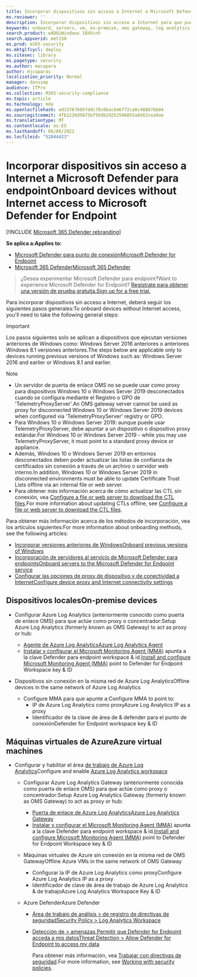 ```yaml
---
title: Incorporar dispositivos sin acceso a Internet a Microsoft Defender para endpoint
ms.reviewer: ''
description: Incorporar dispositivos sin acceso a Internet para que puedan enviar datos del sensor al sensor de Microsoft Defender para endpoint
keywords: onboard, servers, vm, on-premise, oms gateway, log analytics, azure log analytics, mma
search.product: eADQiWindows 10XVcnh
search.appverid: met150
ms.prod: m365-security
ms.mktglfcycl: deploy
ms.sitesec: library
ms.pagetype: security
ms.author: macapara
author: mjcaparas
localization_priority: Normal
manager: dansimp
audience: ITPro
ms.collection: M365-security-compliance
ms.topic: article
ms.technology: mde
ms.openlocfilehash: ed33f67695fddc78c0bac646f72ca0c48887bb04
ms.sourcegitcommit: 4fb1226d5875bf5b9b29252596855a6562cea9ae
ms.translationtype: MT
ms.contentlocale: es-ES
ms.lasthandoff: 06/08/2021
ms.locfileid: "52844423"
---
```

# <a name="onboard-devices-without-internet-access-to-microsoft-defender-for-endpoint"></a><span data-ttu-id="d9b73-104">Incorporar dispositivos sin acceso a Internet a Microsoft Defender para endpoint</span><span class="sxs-lookup"><span data-stu-id="d9b73-104">Onboard devices without Internet access to Microsoft Defender for Endpoint</span></span>

[!INCLUDE [Microsoft 365 Defender rebranding](../../includes/microsoft-defender.md)]


<span data-ttu-id="d9b73-105">**Se aplica a:**</span><span class="sxs-lookup"><span data-stu-id="d9b73-105">**Applies to:**</span></span>
- [<span data-ttu-id="d9b73-106">Microsoft Defender para punto de conexión</span><span class="sxs-lookup"><span data-stu-id="d9b73-106">Microsoft Defender for Endpoint</span></span>](https://go.microsoft.com/fwlink/p/?linkid=2154037)
- [<span data-ttu-id="d9b73-107">Microsoft 365 Defender</span><span class="sxs-lookup"><span data-stu-id="d9b73-107">Microsoft 365 Defender</span></span>](https://go.microsoft.com/fwlink/?linkid=2118804)

> <span data-ttu-id="d9b73-108">¿Desea experimentar Microsoft Defender para endpoint?</span><span class="sxs-lookup"><span data-stu-id="d9b73-108">Want to experience Microsoft Defender for Endpoint?</span></span> [<span data-ttu-id="d9b73-109">Regístrate para obtener una versión de prueba gratuita.</span><span class="sxs-lookup"><span data-stu-id="d9b73-109">Sign up for a free trial.</span></span>](https://www.microsoft.com/microsoft-365/windows/microsoft-defender-atp?ocid=docs-wdatp-exposedapis-abovefoldlink)


<span data-ttu-id="d9b73-110">Para incorporar dispositivos sin acceso a Internet, deberá seguir los siguientes pasos generales:</span><span class="sxs-lookup"><span data-stu-id="d9b73-110">To onboard devices without Internet access, you'll need to take the following general steps:</span></span>

> [!IMPORTANT] 
> <span data-ttu-id="d9b73-111">Los pasos siguientes solo se aplican a dispositivos que ejecutan versiones anteriores de Windows como: Windows Server 2016 anteriores o anteriores Windows 8.1 versiones anteriores.</span><span class="sxs-lookup"><span data-stu-id="d9b73-111">The steps below are applicable only to devices running previous versions of Windows such as: Windows Server 2016 and earlier or Windows 8.1 and earlier.</span></span>

> [!NOTE]
> - <span data-ttu-id="d9b73-112">Un servidor de puerta de enlace OMS no se puede usar como proxy para dispositivos Windows 10 o Windows Server 2019 desconectados cuando se configura mediante el Registro o GPO de 'TelemetryProxyServer'.</span><span class="sxs-lookup"><span data-stu-id="d9b73-112">An OMS gateway server cannot be used as proxy for disconnected Windows 10 or Windows Server 2019 devices when configured via 'TelemetryProxyServer' registry or GPO.</span></span>
> - <span data-ttu-id="d9b73-113">Para Windows 10 o Windows Server 2019: aunque puede usar TelemetryProxyServer, debe apuntar a un dispositivo o dispositivo proxy estándar.</span><span class="sxs-lookup"><span data-stu-id="d9b73-113">For Windows 10 or Windows Server 2019 - while you may use TelemetryProxyServer, it must point to a standard proxy device or appliance.</span></span>
> - <span data-ttu-id="d9b73-114">Además, Windows 10 o Windows Server 2019 en entornos desconectados deben poder actualizar las listas de confianza de certificados sin conexión a través de un archivo o servidor web interno.</span><span class="sxs-lookup"><span data-stu-id="d9b73-114">In addition, Windows 10 or Windows Server 2019 in disconnected environments must be able to update Certificate Trust Lists offline via an internal file or web server.</span></span>
> - <span data-ttu-id="d9b73-115">Para obtener más información acerca de cómo actualizar las CTL sin conexión, vea [Configure a file or web server to download the CTL files](/previous-versions/windows/it-pro/windows-server-2012-r2-and-2012/dn265983(v=ws.11)#configure-a-file-or-web-server-to-download-the-ctl-files).</span><span class="sxs-lookup"><span data-stu-id="d9b73-115">For more information about updating CTLs offline, see [Configure a file or web server to download the CTL files](/previous-versions/windows/it-pro/windows-server-2012-r2-and-2012/dn265983(v=ws.11)#configure-a-file-or-web-server-to-download-the-ctl-files).</span></span>

<span data-ttu-id="d9b73-116">Para obtener más información acerca de los métodos de incorporación, vea los artículos siguientes:</span><span class="sxs-lookup"><span data-stu-id="d9b73-116">For more information about onboarding methods, see the following articles:</span></span>
- [<span data-ttu-id="d9b73-117">Incorporar versiones anteriores de Windows</span><span class="sxs-lookup"><span data-stu-id="d9b73-117">Onboard previous versions of Windows</span></span>](/microsoft-365/security/defender-endpoint/onboard-downlevel)
- [<span data-ttu-id="d9b73-118">Incorporación de servidores al servicio de Microsoft Defender para endpoints</span><span class="sxs-lookup"><span data-stu-id="d9b73-118">Onboard servers to the Microsoft Defender for Endpoint service</span></span>](/microsoft-365/security/defender-endpoint/configure-server-endpoints#windows-server-2008-r2-sp1--windows-server-2012-r2-and-windows-server-2016)
- [<span data-ttu-id="d9b73-119">Configurar las opciones de proxy de dispositivo y de conectividad a Internet</span><span class="sxs-lookup"><span data-stu-id="d9b73-119">Configure device proxy and Internet connectivity settings</span></span>](/microsoft-365/security/defender-endpoint/configure-proxy-internet#configure-the-proxy-server-manually-using-a-registry-based-static-proxy)

## <a name="on-premise-devices"></a><span data-ttu-id="d9b73-120">Dispositivos locales</span><span class="sxs-lookup"><span data-stu-id="d9b73-120">On-premise devices</span></span>

- <span data-ttu-id="d9b73-121">Configurar Azure Log Analytics (anteriormente conocido como puerta de enlace OMS) para que actúe como proxy o concentrador:</span><span class="sxs-lookup"><span data-stu-id="d9b73-121">Setup Azure Log Analytics (formerly known as OMS Gateway) to act as proxy or hub:</span></span>
  - [<span data-ttu-id="d9b73-122">Agente de Azure Log Analytics</span><span class="sxs-lookup"><span data-stu-id="d9b73-122">Azure Log Analytics Agent</span></span>](/azure/azure-monitor/platform/gateway#download-the-log-analytics-gateway)
  - <span data-ttu-id="d9b73-123">[Instalar y configurar el Microsoft Monitoring Agent (MMA)](configure-server-endpoints.md#install-and-configure-microsoft-monitoring-agent-mma-to-report-sensor-data-to-microsoft-defender-for-endpoint) apunta a la clave Defender para endpoint workspace & id.</span><span class="sxs-lookup"><span data-stu-id="d9b73-123">[Install and configure Microsoft Monitoring Agent (MMA)](configure-server-endpoints.md#install-and-configure-microsoft-monitoring-agent-mma-to-report-sensor-data-to-microsoft-defender-for-endpoint) point to Defender for Endpoint Workspace key & ID</span></span>

- <span data-ttu-id="d9b73-124">Dispositivos sin conexión en la misma red de Azure Log Analytics</span><span class="sxs-lookup"><span data-stu-id="d9b73-124">Offline devices in the same network of Azure Log Analytics</span></span>
  -  <span data-ttu-id="d9b73-125">Configure MMA para que apunte a:</span><span class="sxs-lookup"><span data-stu-id="d9b73-125">Configure MMA to point to:</span></span>
     - <span data-ttu-id="d9b73-126">IP de Azure Log Analytics como proxy</span><span class="sxs-lookup"><span data-stu-id="d9b73-126">Azure Log Analytics IP as a proxy</span></span>
     - <span data-ttu-id="d9b73-127">Identificador de la clave de área de & defender para el punto de conexión</span><span class="sxs-lookup"><span data-stu-id="d9b73-127">Defender for Endpoint workspace key & ID</span></span>

## <a name="azure-virtual-machines"></a><span data-ttu-id="d9b73-128">Máquinas virtuales de Azure</span><span class="sxs-lookup"><span data-stu-id="d9b73-128">Azure virtual machines</span></span>
- <span data-ttu-id="d9b73-129">Configurar y habilitar el área [de trabajo de Azure Log Analytics](/azure/azure-monitor/platform/gateway)</span><span class="sxs-lookup"><span data-stu-id="d9b73-129">Configure and enable [Azure Log Analytics workspace](/azure/azure-monitor/platform/gateway)</span></span>

    - <span data-ttu-id="d9b73-130">Configurar Azure Log Analytics Gateway (anteriormente conocida como puerta de enlace OMS) para que actúe como proxy o concentrador:</span><span class="sxs-lookup"><span data-stu-id="d9b73-130">Setup Azure Log Analytics Gateway (formerly known as OMS Gateway) to act as proxy or hub:</span></span>
      - [<span data-ttu-id="d9b73-131">Puerta de enlace de Azure Log Analytics</span><span class="sxs-lookup"><span data-stu-id="d9b73-131">Azure Log Analytics Gateway</span></span>](/azure/azure-monitor/platform/gateway#download-the-log-analytics-gateway)
      - <span data-ttu-id="d9b73-132">[Instalar y configurar el Microsoft Monitoring Agent (MMA)](configure-server-endpoints.md#install-and-configure-microsoft-monitoring-agent-mma-to-report-sensor-data-to-microsoft-defender-for-endpoint) apunta a la clave Defender para endpoint workspace & id.</span><span class="sxs-lookup"><span data-stu-id="d9b73-132">[Install and configure Microsoft Monitoring Agent (MMA)](configure-server-endpoints.md#install-and-configure-microsoft-monitoring-agent-mma-to-report-sensor-data-to-microsoft-defender-for-endpoint) point to Defender for Endpoint Workspace key & ID</span></span>
    - <span data-ttu-id="d9b73-133">Máquinas virtuales de Azure sin conexión en la misma red de OMS Gateway</span><span class="sxs-lookup"><span data-stu-id="d9b73-133">Offline Azure VMs in the same network of OMS Gateway</span></span>
      - <span data-ttu-id="d9b73-134">Configurar la IP de Azure Log Analytics como proxy</span><span class="sxs-lookup"><span data-stu-id="d9b73-134">Configure Azure Log Analytics IP as a proxy</span></span>
      - <span data-ttu-id="d9b73-135">Identificador de clave de área de trabajo de Azure Log Analytics & de trabajo</span><span class="sxs-lookup"><span data-stu-id="d9b73-135">Azure Log Analytics Workspace Key & ID</span></span>

    - <span data-ttu-id="d9b73-136">Azure Defender</span><span class="sxs-lookup"><span data-stu-id="d9b73-136">Azure Defender</span></span>
      - [<span data-ttu-id="d9b73-137">Área de trabajo de análisis \> de registro de directivas de seguridad</span><span class="sxs-lookup"><span data-stu-id="d9b73-137">Security Policy \> Log Analytics Workspace</span></span>](/azure/security-center/security-center-wdatp#enable-windows-defender-atp-integration)
      - [<span data-ttu-id="d9b73-138">Detección de \> amenazas Permitir que Defender for Endpoint acceda a mis datos</span><span class="sxs-lookup"><span data-stu-id="d9b73-138">Threat Detection \> Allow Defender for Endpoint to access my data</span></span>](/azure/security-center/security-center-wdatp#enable-windows-defender-atp-integration)

        <span data-ttu-id="d9b73-139">Para obtener más información, vea [Trabajar con directivas de seguridad](/azure/security-center/tutorial-security-policy).</span><span class="sxs-lookup"><span data-stu-id="d9b73-139">For more information, see [Working with security policies](/azure/security-center/tutorial-security-policy).</span></span>

